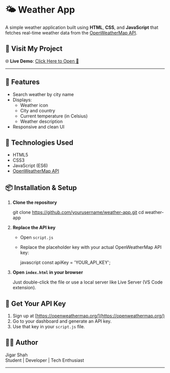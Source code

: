 
# 🌤️ Weather App

A simple weather application built using **HTML**, **CSS**, and **JavaScript** that fetches real-time weather data from the [OpenWeatherMap API](https://openweathermap.org/api).

## 🔗 Visit My Project

🌐 **Live Demo**: [Click Here to Open 🚀]( https://jigarshah45.github.io/weather-app/)

---

## 🚀 Features

- Search weather by city name
- Displays:
  - Weather icon
  - City and country
  - Current temperature (in Celsius)
  - Weather description
- Responsive and clean UI

## 🔧 Technologies Used

- HTML5
- CSS3
- JavaScript (ES6)
- [OpenWeatherMap API](https://openweathermap.org/)

## 📦 Installation & Setup

1. **Clone the repository**
   
   git clone https://github.com/yourusername/weather-app.git
   cd weather-app
   

2. **Replace the API key**
   - Open `script.js`
   - Replace the placeholder key with your actual OpenWeatherMap API key:

     javascript
     const apiKey = 'YOUR_API_KEY';
     

3. **Open `index.html` in your browser**

   Just double-click the file or use a local server like Live Server (VS Code extension).

## 🔑 Get Your API Key

1. Sign up at [https://openweathermap.org/](https://openweathermap.org/)
2. Go to your dashboard and generate an API key.
3. Use that key in your `script.js` file.


## 👨‍💻 Author

Jigar Shah  
Student | Developer | Tech Enthusiast

---


